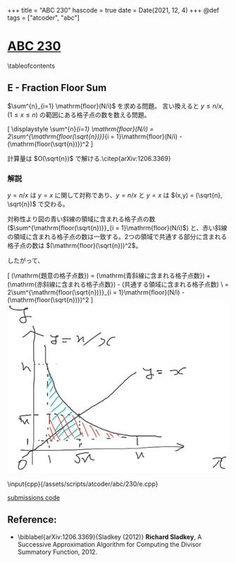 +++
title = "ABC 230"
hascode = true
date = Date(2021, 12, 4)
+++
@def tags = ["atcoder", "abc"]

# [ABC 230](https://atcoder.jp/contests/abc230)

\tableofcontents


## E - Fraction Floor Sum

$\sum^{n}_{i=1} \mathrm{floor}(N/i)$ を求める問題。
言い換えると $y \le n / x$, $(1 \le x \le n)$ の範囲にある格子点の数を数える問題。


\[
    \displaystyle \sum^{n}_{i=1} \mathrm{floor}(N/i) = 2\sum^{\mathrm{floor(\sqrt{n})}}_{i = 1}\mathrm{floor}(N/i) - (\mathrm{floor(\sqrt{n})})^2
\]

計算量は $O(\sqrt{n})$ で解ける.\citep{arXiv:1206.3369}


### 解説
$y = n/x$ は $y = x$ に関して対称であり、$y = n/x$ と $y = x$ は $(x,y) = (\sqrt{n}, \sqrt{n})$ で交わる。

対称性より図の青い斜線の領域に含まれる格子点の数 ($\sum^{\mathrm{floor(\sqrt{n})}}_{i = 1}\mathrm{floor}(N/i)$) と、赤い斜線の領域に含まれる格子点の数は一致する。2つの領域で共通する部分に含まれる格子点の数は $(\mathrm{floor}(\sqrt{n}))^2$。

したがって、

\[
    (\mathrm{題意の格子点数}) = (\mathrm{青斜線に含まれる格子点数}) + (\mathrm{赤斜線に含まれる格子点数})
            - (共通する領域に含まれる格子点数) \\
            = 2\sum^{\mathrm{floor(\sqrt{n})}}_{i = 1}\mathrm{floor}(N/i) - (\mathrm{floor(\sqrt{n})})^2
\]
![e.png](/assets/atcoder/abc/230/e.png)


\input{cpp}{/assets/scripts/atcoder/abc/230/e.cpp} <!--_-->


[submissions code](https://atcoder.jp/contests/abc230/submissions/27677176)

## Reference:

* \biblabel{arXiv:1206.3369}{Sladkey (2012)} **Richard Sladkey**, A Successive Approximation Algorithm for Computing the Divisor Summatory Function, 2012.
